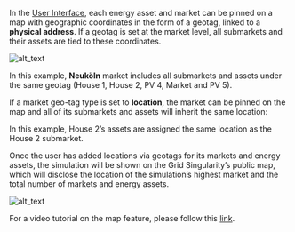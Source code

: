In the [User Interface](https://www.d3a.io/), each energy asset and market can be pinned on a map with geographic coordinates in the form of a geotag, linked to a **physical address**. If a geotag is set at the market level, all submarkets and their assets are tied to these coordinates.

![alt_text](images/image1.png "image_tooltip")

In this example, **Neuköln** market includes all submarkets and assets under the same geotag (House 1, House 2, PV 4, Market and PV 5).

If a market geo-tag type is set to **location**, the market can be pinned on the map and all of its submarkets and assets will inherit the same location:

In this example, House 2’s assets are assigned the same location as the House 2 submarket.

Once the user has added locations via geotags for its markets and energy assets, the simulation will be shown on the Grid Singularity’s public map, which will disclose the location of the simulation’s highest market and the total number of markets and energy assets.

![alt_text](images/image2.png "image_tooltip")

For a video tutorial on the map feature, please follow this [link](https://youtu.be/2ylGNMjbhDY).
